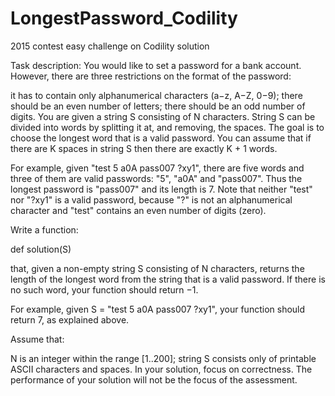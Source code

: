 # LongestPassword_Codility
2015 contest easy challenge on Codility solution

Task description:
You would like to set a password for a bank account. However, there are three restrictions on the format of the password:

it has to contain only alphanumerical characters (a−z, A−Z, 0−9); there should be an even number of letters; there should be an odd number of digits. 
You are given a string S consisting of N characters. 
String S can be divided into words by splitting it at, and removing, the spaces. 
The goal is to choose the longest word that is a valid password. 
You can assume that if there are K spaces in string S then there are exactly K + 1 words.

For example, given "test 5 a0A pass007 ?xy1", there are five words and three of them are valid passwords: "5", "a0A" and "pass007".
Thus the longest password is "pass007" and its length is 7.
Note that neither "test" nor "?xy1" is a valid password, because "?" is not an alphanumerical character and "test" contains an even number of digits (zero).

Write a function:

def solution(S)

that, given a non-empty string S consisting of N characters, returns the length of the longest word from the string that is a valid password.
If there is no such word, your function should return −1.

For example, given S = "test 5 a0A pass007 ?xy1", your function should return 7, as explained above.

Assume that:

N is an integer within the range [1..200]; 
string S consists only of printable ASCII characters and spaces. 
In your solution, focus on correctness. The performance of your solution will not be the focus of the assessment.
